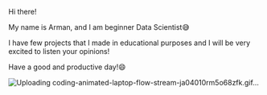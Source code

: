 Hi there!

My name is Arman, and I am beginner Data Scientist😅

I have few projects that I made in educational purposes and I will be very excited to listen your opinions!

Have a good and productive day!😄

![Uploading coding-animated-laptop-flow-stream-ja04010rm5o68zfk.gif…]()
